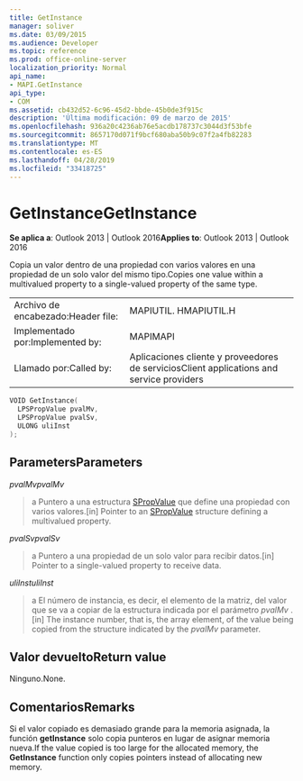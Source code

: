 ```yaml
---
title: GetInstance
manager: soliver
ms.date: 03/09/2015
ms.audience: Developer
ms.topic: reference
ms.prod: office-online-server
localization_priority: Normal
api_name:
- MAPI.GetInstance
api_type:
- COM
ms.assetid: cb432d52-6c96-45d2-bbde-45b0de3f915c
description: 'Última modificación: 09 de marzo de 2015'
ms.openlocfilehash: 936a20c4236ab76e5acdb178737c3044d3f53bfe
ms.sourcegitcommit: 8657170d071f9bcf680aba50b9c07f2a4fb82283
ms.translationtype: MT
ms.contentlocale: es-ES
ms.lasthandoff: 04/28/2019
ms.locfileid: "33418725"
---
```

# <a name="getinstance"></a><span data-ttu-id="6b677-103">GetInstance</span><span class="sxs-lookup"><span data-stu-id="6b677-103">GetInstance</span></span>

  
  
<span data-ttu-id="6b677-104">**Se aplica a**: Outlook 2013 | Outlook 2016</span><span class="sxs-lookup"><span data-stu-id="6b677-104">**Applies to**: Outlook 2013 | Outlook 2016</span></span> 
  
<span data-ttu-id="6b677-105">Copia un valor dentro de una propiedad con varios valores en una propiedad de un solo valor del mismo tipo.</span><span class="sxs-lookup"><span data-stu-id="6b677-105">Copies one value within a multivalued property to a single-valued property of the same type.</span></span> 
  
|||
|:-----|:-----|
|<span data-ttu-id="6b677-106">Archivo de encabezado:</span><span class="sxs-lookup"><span data-stu-id="6b677-106">Header file:</span></span>  <br/> |<span data-ttu-id="6b677-107">MAPIUTIL. H</span><span class="sxs-lookup"><span data-stu-id="6b677-107">MAPIUTIL.H</span></span>  <br/> |
|<span data-ttu-id="6b677-108">Implementado por:</span><span class="sxs-lookup"><span data-stu-id="6b677-108">Implemented by:</span></span>  <br/> |<span data-ttu-id="6b677-109">MAPI</span><span class="sxs-lookup"><span data-stu-id="6b677-109">MAPI</span></span>  <br/> |
|<span data-ttu-id="6b677-110">Llamado por:</span><span class="sxs-lookup"><span data-stu-id="6b677-110">Called by:</span></span>  <br/> |<span data-ttu-id="6b677-111">Aplicaciones cliente y proveedores de servicios</span><span class="sxs-lookup"><span data-stu-id="6b677-111">Client applications and service providers</span></span>  <br/> |
   
```cpp
VOID GetInstance(
  LPSPropValue pvalMv,
  LPSPropValue pvalSv,
  ULONG uliInst
);
```

## <a name="parameters"></a><span data-ttu-id="6b677-112">Parameters</span><span class="sxs-lookup"><span data-stu-id="6b677-112">Parameters</span></span>

 <span data-ttu-id="6b677-113">_pvalMv_</span><span class="sxs-lookup"><span data-stu-id="6b677-113">_pvalMv_</span></span>
  
> <span data-ttu-id="6b677-114">a Puntero a una estructura [SPropValue](spropvalue.md) que define una propiedad con varios valores.</span><span class="sxs-lookup"><span data-stu-id="6b677-114">[in] Pointer to an [SPropValue](spropvalue.md) structure defining a multivalued property.</span></span> 
    
 <span data-ttu-id="6b677-115">_pvalSv_</span><span class="sxs-lookup"><span data-stu-id="6b677-115">_pvalSv_</span></span>
  
> <span data-ttu-id="6b677-116">a Puntero a una propiedad de un solo valor para recibir datos.</span><span class="sxs-lookup"><span data-stu-id="6b677-116">[in] Pointer to a single-valued property to receive data.</span></span> 
    
 <span data-ttu-id="6b677-117">_uliInst_</span><span class="sxs-lookup"><span data-stu-id="6b677-117">_uliInst_</span></span>
  
> <span data-ttu-id="6b677-118">a El número de instancia, es decir, el elemento de la matriz, del valor que se va a copiar de la estructura indicada por el parámetro _pvalMv_ .</span><span class="sxs-lookup"><span data-stu-id="6b677-118">[in] The instance number, that is, the array element, of the value being copied from the structure indicated by the  _pvalMv_ parameter.</span></span> 
    
## <a name="return-value"></a><span data-ttu-id="6b677-119">Valor devuelto</span><span class="sxs-lookup"><span data-stu-id="6b677-119">Return value</span></span>

<span data-ttu-id="6b677-120">Ninguno.</span><span class="sxs-lookup"><span data-stu-id="6b677-120">None.</span></span>
  
## <a name="remarks"></a><span data-ttu-id="6b677-121">Comentarios</span><span class="sxs-lookup"><span data-stu-id="6b677-121">Remarks</span></span>

<span data-ttu-id="6b677-122">Si el valor copiado es demasiado grande para la memoria asignada, la función **getInstance** solo copia punteros en lugar de asignar memoria nueva.</span><span class="sxs-lookup"><span data-stu-id="6b677-122">If the value copied is too large for the allocated memory, the **GetInstance** function only copies pointers instead of allocating new memory.</span></span> 
  

